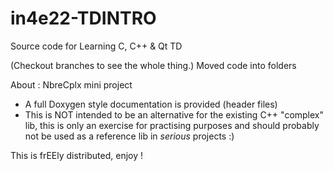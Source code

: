 # in4e22-TDINTRO
Source code for Learning C, C++ & Qt TD

(Checkout branches to see the whole thing.)
Moved code into folders

About : NbreCplx mini project
- A full Doxygen style documentation is provided (header files)
- This is NOT intended to be an alternative for the existing C++ "complex" lib, this is only an exercise for practising purposes and should probably not be used as a reference lib in _serious_ projects :)

This is frEEly distributed, enjoy !
